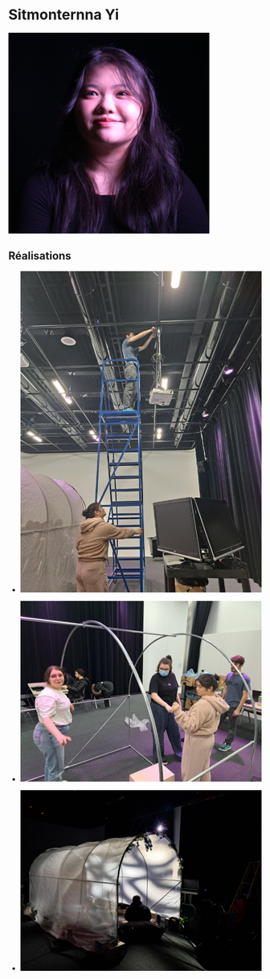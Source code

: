 # Sitmonternna Yi

 ![Sitmonternna Yi](sit_ver_mauve.jpg)

 ## Réalisations

 <!-- Une image par semaine de la réalisation dont tu es le plus fier avec une légende -->

* ![S1 - Développement du concept](Installation_projo_sit.jfif)

* ![S1 - Installation de la serre](inst_serre.jfif)

* ![S2 - Mapping sur la toile](map_sol.jfif)


